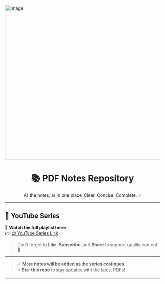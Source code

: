 <!-- BANNER IMAGE -->
<img width="1101" height="504" alt="image" src="https://github.com/user-attachments/assets/5ef0136b-8271-444d-b280-b09e95d28847" />

<h1 align="center">📚 PDF Notes Repository</h1>
<p align="center">All the notes, all in one place. Clear. Concise. Complete. ✨</p>

---

## 🎥 YouTube Series

🔗 **Watch the full playlist here:**  
👉 [📺 YouTube Series Link](https://www.youtube.com/watch?v=som-xqVgnig&list=PL805VASnajJ16pip2ZUFycE-H7lT2KxgY)

> Don't forget to **Like**, **Subscribe**, and **Share** to support quality content 🙌

---

> ✅ **More notes will be added as the series continues.**  
> ⭐ **Star this repo** to stay updated with the latest PDFs!

---
